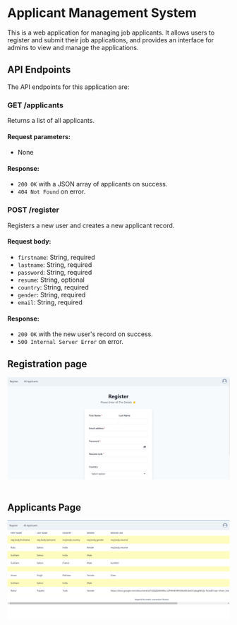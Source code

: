 <!DOCTYPE html>
<html>
  <head>
    <meta charset="UTF-8">
    <title>Applicant Management System README</title>
  </head>
  <body>
    <h1>Applicant Management System</h1>
    <p>This is a web application for managing job applicants. It allows users to register and submit their job applications, and provides an interface for admins to view and manage the applications.</p>
    <h2>API Endpoints</h2>
<p>The API endpoints for this application are:</p>

<h3>GET /applicants</h3>
<p>Returns a list of all applicants.</p>

<h4>Request parameters:</h4>
<ul>
  <li>None</li>
</ul>

<h4>Response:</h4>
<ul>
  <li><code>200 OK</code> with a JSON array of applicants on success.</li>
  <li><code>404 Not Found</code> on error.</li>
</ul>

<h3>POST /register</h3>
<p>Registers a new user and creates a new applicant record.</p>

<h4>Request body:</h4>
<ul>
  <li><code>firstname</code>: String, required</li>
  <li><code>lastname</code>: String, required</li>
  <li><code>password</code>: String, required</li>
  <li><code>resume</code>: String, optional</li>
  <li><code>country</code>: String, required</li>
  <li><code>gender</code>: String, required</li>
  <li><code>email</code>: String, required</li>
</ul>

<h4>Response:</h4>
<ul>
  <li><code>200 OK</code> with the new user's record on success.</li>
  <li><code>500 Internal Server Error</code> on error.</li>
</ul>
  </body>
</html>

<h2>Registration page</h2>
<img src="./images/kudoswareSignup.png" />
<br/>
<br/>
<h2>Applicants Page</h2>
<img src="./images/kudoswareApplicants.png" />
